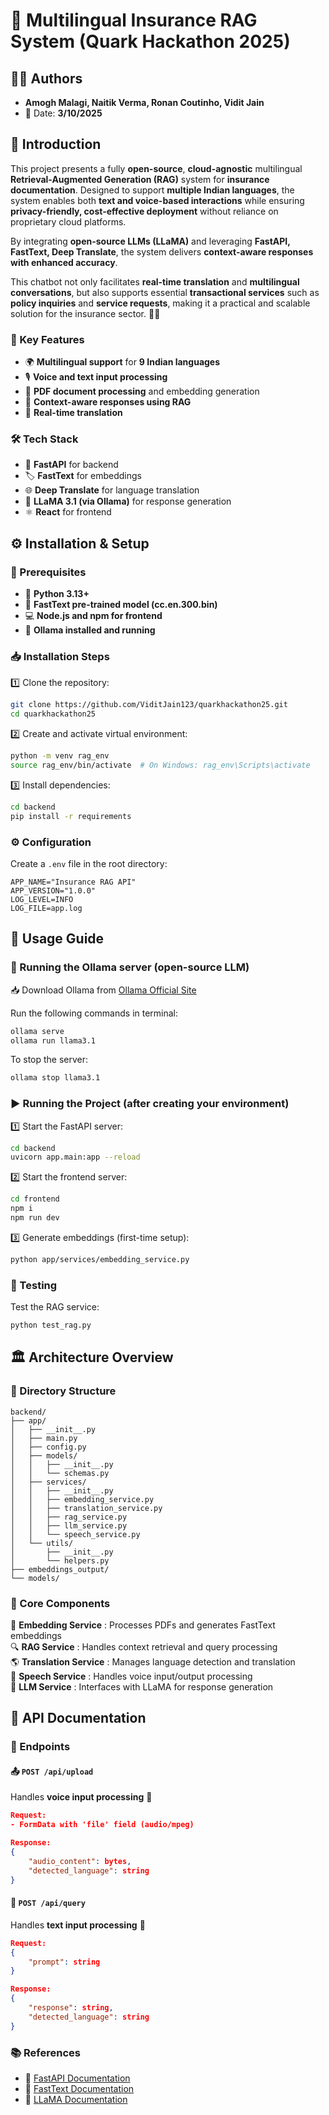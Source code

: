 # 🚀 Multilingual Insurance RAG System (Quark Hackathon 2025)

## 👨‍💻 Authors
- **Amogh Malagi, Naitik Verma, Ronan Coutinho, Vidit Jain**
- 📅 Date: **3/10/2025**

## 📝 Introduction
This project presents a fully **open-source**, **cloud-agnostic** multilingual **Retrieval-Augmented Generation (RAG)** system for **insurance documentation**. Designed to support **multiple Indian languages**, the system enables both **text and voice-based interactions** while ensuring **privacy-friendly, cost-effective deployment** without reliance on proprietary cloud platforms.

By integrating **open-source LLMs (LLaMA)** and leveraging **FastAPI, FastText, Deep Translate**, the system delivers **context-aware responses with enhanced accuracy**.

This chatbot not only facilitates **real-time translation** and **multilingual conversations**, but also supports essential **transactional services** such as **policy inquiries** and **service requests**, making it a practical and scalable solution for the insurance sector. 🏦💬

### 🌟 Key Features
- 🌍 **Multilingual support** for **9 Indian languages**
- 🎙️ **Voice and text input processing**
- 📄 **PDF document processing** and embedding generation
- 🧠 **Context-aware responses using RAG**
- 🔄 **Real-time translation**

### 🛠️ Tech Stack
- 🚀 **FastAPI** for backend
- 🏷️ **FastText** for embeddings
- 🌐 **Deep Translate** for language translation
- 🦙 **LLaMA 3.1 (via Ollama)** for response generation
- ⚛️ **React** for frontend

## ⚙️ Installation & Setup

### 📌 Prerequisites
- 🐍 **Python 3.13+**
- 📂 **FastText pre-trained model (cc.en.300.bin)**
- 💻 **Node.js and npm for frontend**
- 🦙 **Ollama installed and running**

### 📥 Installation Steps
1️⃣ Clone the repository:
```bash
git clone https://github.com/ViditJain123/quarkhackathon25.git
cd quarkhackathon25
```

2️⃣ Create and activate virtual environment:
```bash
python -m venv rag_env
source rag_env/bin/activate  # On Windows: rag_env\Scripts\activate
```

3️⃣ Install dependencies:
```bash
cd backend
pip install -r requirements
```

### ⚙️ Configuration
Create a `.env` file in the root directory:
```env
APP_NAME="Insurance RAG API"
APP_VERSION="1.0.0"
LOG_LEVEL=INFO
LOG_FILE=app.log
```

## 🚀 Usage Guide

### 🦙 Running the Ollama server (open-source LLM)
📥 Download Ollama from [Ollama Official Site](https://ollama.com/download)

Run the following commands in terminal:
```bash
ollama serve
ollama run llama3.1
```
To stop the server:
```bash
ollama stop llama3.1
```

### ▶️ Running the Project (after creating your environment)

1️⃣ Start the FastAPI server:
```bash
cd backend
uvicorn app.main:app --reload
```

2️⃣ Start the frontend server:
```bash
cd frontend
npm i
npm run dev
```

3️⃣ Generate embeddings (first-time setup):
```bash
python app/services/embedding_service.py
```

### 🧪 Testing
Test the RAG service:
```bash
python test_rag.py
```

## 🏛️ Architecture Overview

### 📂 Directory Structure
```
backend/
├── app/
│   ├── __init__.py
│   ├── main.py
│   ├── config.py
│   ├── models/
│   │   ├── __init__.py
│   │   └── schemas.py
│   ├── services/
│   │   ├── __init__.py
│   │   ├── embedding_service.py
│   │   ├── translation_service.py
│   │   ├── rag_service.py
│   │   ├── llm_service.py
│   │   └── speech_service.py
│   └── utils/
│       ├── __init__.py
│       └── helpers.py
├── embeddings_output/
└── models/
```

### 🔑 Core Components
📄 **Embedding Service** : Processes PDFs and generates FastText embeddings  
🔍 **RAG Service** : Handles context retrieval and query processing  
🌎 **Translation Service** : Manages language detection and translation  
🎤 **Speech Service** : Handles voice input/output processing  
🧠 **LLM Service** : Interfaces with LLaMA for response generation  

## 📡 API Documentation

### 🔌 Endpoints

#### 📤 `POST /api/upload`
Handles **voice input processing** 🎤
```json
Request:
- FormData with 'file' field (audio/mpeg)

Response:
{
    "audio_content": bytes,
    "detected_language": string
}
```

#### 💬 `POST /api/query`
Handles **text input processing** 📝
```json
Request:
{
    "prompt": string
}

Response:
{
    "response": string,
    "detected_language": string
}
```

### 📚 References
- 📘 [FastAPI Documentation](https://fastapi.tiangolo.com/)
- 📗 [FastText Documentation](https://fasttext.cc/)
- 🦙 [LLaMA Documentation](https://github.com/facebookresearch/llama)
